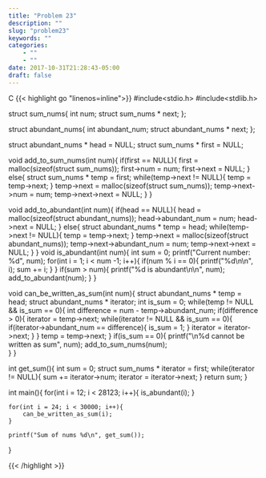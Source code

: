 ```yaml
---
title: "Problem 23"
description: ""
slug: "problem23"
keywords: ""
categories: 
    - ""
    - ""
date: 2017-10-31T21:28:43-05:00
draft: false
---
```

C
{{< highlight go  "linenos=inline">}}
#include<stdio.h>
#include<stdlib.h>

struct sum_nums{
    int num;
    struct sum_nums * next;
};

struct abundant_nums{
    int abundant_num;
    struct abundant_nums * next;
};

struct abundant_nums * head = NULL;
struct sum_nums * first = NULL;

void add_to_sum_nums(int num){
    if(first == NULL){
        first = malloc(sizeof(struct sum_nums));
        first->num = num;
        first->next = NULL;
    }
    else{
        struct sum_nums * temp = first;
        while(temp->next != NULL){
            temp = temp->next;
        }
        temp->next = malloc(sizeof(struct sum_nums));
        temp->next->num = num;
        temp->next->next = NULL;
    }
}

void add_to_abundant(int num){
    if(head == NULL){
        head = malloc(sizeof(struct abundant_nums));
        head->abundant_num = num;
        head->next = NULL;
    }
    else{
        struct abundant_nums * temp = head;
        while(temp->next != NULL){
            temp = temp->next;
        }
        temp->next = malloc(sizeof(struct abundant_nums));
        temp->next->abundant_num = num;
        temp->next->next = NULL;
    }
}
void is_abundant(int num){
    int sum = 0;
    printf("Current number: %d", num);
    for(int i = 1; i < num -1; i++){
        if(num % i == 0){
            printf("%d\n\n", i);
            sum += i;
        }
    }
    if(sum > num){
        printf("%d is abundant\n\n", num);
        add_to_abundant(num);
    }
}


void can_be_written_as_sum(int num){
    struct abundant_nums * temp = head;
    struct abundant_nums * iterator;
    int is_sum = 0;
    while(temp != NULL && is_sum == 0){
        int difference = num - temp->abundant_num;
        if(difference > 0){
            iterator = temp->next;
            while(iterator != NULL && is_sum == 0){
                if(iterator->abundant_num == difference){
                    is_sum = 1;
                }
                iterator = iterator->next;
            }
        }
        temp = temp->next;
    }
    if(is_sum == 0){
        printf("\n%d cannot be written as sum", num);
        add_to_sum_nums(num);        
    }
}

int get_sum(){
    int sum = 0;
    struct sum_nums * iterator = first;
    while(iterator != NULL){
        sum += iterator->num;
        iterator = iterator->next;
    }
    return sum;
}

int main(){
    for(int i = 12; i < 28123; i++){
        is_abundant(i);
    }

    for(int i = 24; i < 30000; i++){
        can_be_written_as_sum(i);
    }

    printf("Sum of nums %d\n", get_sum());
}

{{< /highlight >}}

